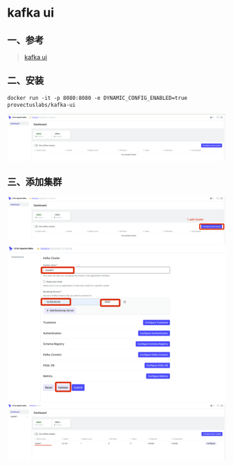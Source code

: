 # kafka ui

## 一、参考

> [kafka ui](https://github.com/provectus/kafka-ui)

## 二、安装

```
docker run -it -p 8080:8080 -e DYNAMIC_CONFIG_ENABLED=true provectuslabs/kafka-ui
```


![start](https://github.com/Kua-Fu/blog-book-images/blob/main/kafka/kafka-ui.png?raw=true)


## 三、添加集群

![add1](https://github.com/Kua-Fu/blog-book-images/blob/main/kafka/add_cluster1.png?raw=true)
![add2](https://github.com/Kua-Fu/blog-book-images/blob/main/kafka/add_cluster2.png?raw=true)
![add3](https://github.com/Kua-Fu/blog-book-images/blob/main/kafka/add_cluster3.png?raw=true)


